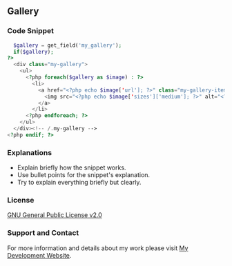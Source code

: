 ## Gallery

### Code Snippet

```php
  $gallery = get_field('my_gallery');
  if($gallery);
?>
  <div class="my-gallery">
    <ul>
      <?php foreach($gallery as $image) : ?>
        <li>
          <a href="<?php echo $image['url']; ?>" class="my-gallery-item" alt="<?php echo $image['alt']; ?>">
            <img src="<?php echo $image['sizes']['medium']; ?>" alt="<?php echo $image['alt']; ?>">
          </a>
        </li>
      <?php endforeach; ?>
    </ul>
  </div><!-- /.my-gallery -->
<?php endif; ?>
```
### Explanations
- Explain briefly how the snippet works.
- Use bullet points for the snippet's explanation.
- Try to explain everything briefly but clearly.

### License

[GNU General Public License v2.0](https://github.com/dedewiweka/snippets/blob/main/LICENSE)


### Support and Contact

For more information and details about my work please visit [My Development Website](https://dede.wiweka.com/development).
